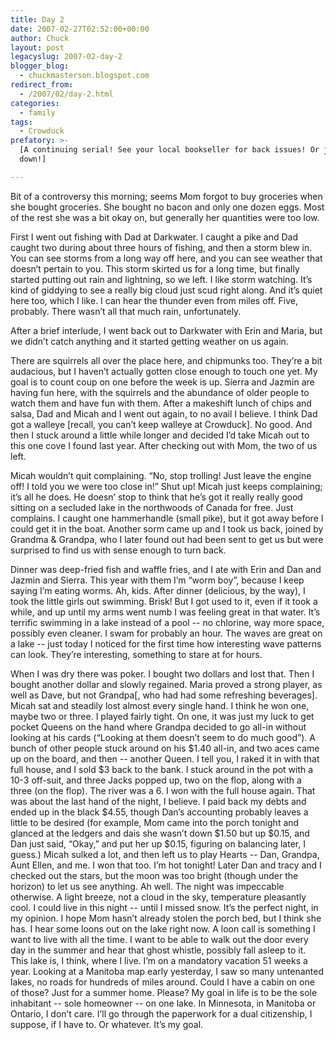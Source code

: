 ```yaml
---
title: Day 2
date: 2007-02-27T02:52:00+00:00
author: Chuck
layout: post
legacyslug: 2007-02-day-2
blogger_blog:
  - chuckmasterson.blogspot.com
redirect_from:
  - /2007/02/day-2.html
categories:
  - family
tags:
  - Crowduck
prefatory: >-
  [A continuing serial! See your local bookseller for back issues! Or just scroll
  down!]

---
```


Bit of a controversy this morning; seems Mom forgot to buy groceries when she
bought groceries. She bought no bacon and only one dozen eggs. Most of the rest
she was a bit okay on, but generally her quantities were too low.

First I went out fishing with Dad at Darkwater. I caught a pike and Dad caught
two during about three hours of fishing, and then a storm blew in. You can see
storms from a long way off here, and you can see weather that doesn’t pertain
to you. This storm skirted us for a long time, but finally started putting out
rain and lightning, so we left. I like storm watching. It’s kind of giddying to
see a really big cloud just scud right along. And it’s quiet here too, which I
like. I can hear the thunder even from miles off. Five, probably. There wasn’t
all that much rain, unfortunately.

After a brief interlude, I went back out to Darkwater with Erin and Maria, but
we didn’t catch anything and it started getting weather on us again.

There are squirrels all over the place here, and chipmunks too. They’re a bit
audacious, but I haven’t actually gotten close enough to touch one yet. My goal
is to count coup on one before the week is up. Sierra and Jazmin are having fun
here, with the squirrels and the abundance of older people to watch them and
have fun with them. After a makeshift lunch of chips and salsa, Dad and Micah
and I went out again, to no avail I believe. I think Dad got a walleye [recall,
you can’t keep walleye at Crowduck]. No good. And then I stuck around a little
while longer and decided I’d take Micah out to this one cove I found last year.
After checking out with Mom, the two of us left.

Micah wouldn’t quit complaining. “No, stop trolling! Just leave the engine off!
I told you we were too close in!” Shut up! Micah just keeps complaining; it’s
all he does. He doesn’ stop to think that he’s got it really really good
sitting on a secluded lake in the northwoods of Canada for free. Just
complains. I caught one hammerhandle (small pike), but it got away before I
could get it in the boat. Another sorm came up and I took us back, joined by
Grandma & Grandpa, who I later found out had been sent to get us but were
surprised to find us with sense enough to turn back. 

Dinner was deep-fried fish and waffle fries, and I ate with Erin and Dan and
Jazmin and Sierra. This year with them I’m “worm boy”, because I keep saying
I’m eating worms. Ah, kids. After dinner (delicious, by the way), I took the
little girls out swimming. Brisk! But I got used to it, even if it took a
while, and up until my arms went numb I was feeling great in that water. It’s
terrific swimming in a lake instead of a pool -- no chlorine, way more space,
possibly even cleaner. I swam for probably an hour. The waves are great on a
lake -- just today I noticed for the first time how interesting wave patterns
can look. They’re interesting, something to stare at for hours.

When I was dry there was poker. I bought two dollars and lost that. Then I
bought another dollar and slowly regained. Maria proved a strong player, as
well as Dave, but not Grandpa[, who had had some refreshing beverages]. Micah
sat and steadily lost almost every single hand. I think he won one, maybe two
or three. I played fairly tight. On one, it was just my luck to get pocket
Queens on the hand where Grandpa decided to go all-in without looking at his
cards (“Looking at them doesn’t seem to do much good”). A bunch of other people
stuck around on his $1.40 all-in, and two aces came up on the board, and then
-- another Queen. I tell you, I raked it in with that full house, and I sold $3
back to the bank. I stuck around in the pot with a 10-3 off-suit, and three
Jacks popped up, two on the flop, along with a three (on the flop). The river
was a 6. I won with the full house again. That was about the last hand of the
night, I believe. I paid back my debts and ended up in the black $4.55, though
Dan’s accounting probably leaves a little to be desired (for example, Mom came
into the porch tonight and glanced at the ledgers and dais she wasn’t down
$1.50 but up $0.15, and Dan just said, “Okay,” and put her up $0.15, figuring
on balancing later, I guess.) Micah sulked a lot, and then left us to play
Hearts -- Dan, Grandpa, Aunt Ellen, and me. I won that too. I’m hot tonight!
Later Dan and tracy and I checked out the stars, but the moon was too bright
(though under the horizon) to let us see anything. Ah well. The night was
impeccable otherwise. A light breeze, not a cloud in the sky, temperature
pleasantly cool. I could live in this night -- until I missed snow. It’s the
perfect night, in my opinion. I hope Mom hasn’t already stolen the porch bed,
but I think she has. I hear some loons out on the lake right now. A loon call
is something I want to live with all the time. I want to be able to walk out
the door every day in the summer and hear that ghost whistle, possibly fall
asleep to it. This lake is, I think, where I live. I’m on a mandatory vacation
51 weeks a year. Looking at a Manitoba map early yesterday, I saw so many
untenanted lakes, no roads for hundreds of miles around. Could I have a cabin
on one of those? Just for a summer home. Please? My goal in life is to be the
sole inhabitant -- sole homeowner -- on one lake. In Minnesota, in Manitoba or
Ontario, I don’t care. I’ll go through the paperwork for a dual citizenship, I
suppose, if I have to. Or whatever. It’s my goal.
